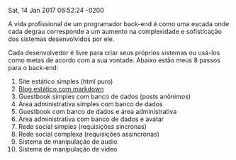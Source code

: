 Sat, 14 Jan 2017 06:52:24 -0200

A vida profissional de um programador back-end é como uma escada onde cada degrau corresponde a um aumento na complexidade e sofisticação dos sistemas desenvolvidos por ele.

Cada desenvolvedor é livre para criar seus próprios sistemas ou usá-los como metas de acordo com a sua vontade. Abaixo estão meus 8 passos para o back-end:

1. Site estático simples (html puro)
1. [Blog estático com markdown](/post/Como_fiz_meu_blog)
1. Guestbook simples com banco de dados (posts anônimos)
1. Área administrativa simples com banco de dados
1. Guestbook com banco de dados e área administrativa
1. Área administrativa com banco de dados e avatar
1. Rede social simples (requisições sincronas)
1. Rede social complexa (requisições assincronas)
1. Sistema de manipulação de audio
1. Sistema de manipulação de video
